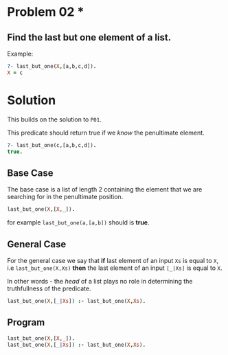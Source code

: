 # Problem 02 \*

## Find the last but one element of a list.

Example:

```prolog
?- last_but_one(X,[a,b,c,d]).
X = c
```

# Solution

This builds on the solution to `P01`.

This predicate should return true if we _know_ the penultimate element.

```prolog
?- last_but_one(c,[a,b,c,d]).
true.
```

## Base Case

The base case is a list of length 2 containing the element that we are searching for in the penultimate position.

```prolog
last_but_one(X,[X,_]).
```

for example `last_but_one(a,[a,b])` should is **true**.

## General Case

For the general case we say that **if** last element of an input `Xs` is equal to `X`, i.e `last_but_one(X,Xs)` **then** the last element of an input `[_|Xs]` is equal to `X`.

In other words - the _head_ of a list plays no role in determining the truthfullness of the predicate.

```prolog
last_but_one(X,[_|Xs]) :- last_but_one(X,Xs).
```

## Program

```prolog
last_but_one(X,[X,_]).
last_but_one(X,[_|Xs]) :- last_but_one(X,Xs).
```
